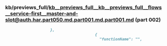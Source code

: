 ### kb/previews_full/kb__previews_full__kb__previews_full__flows__service-first__master-and-slot@auth.har.part050.md.part001.md.part001.md (part 002)

```md
                    },
                                        {
                                          "functionName": "",

```

```
